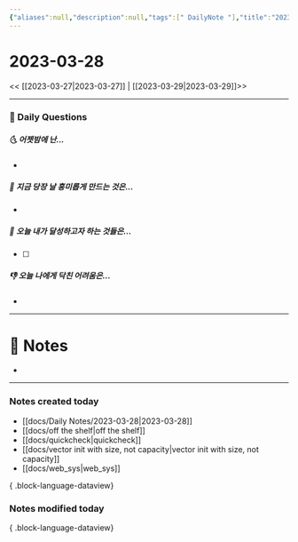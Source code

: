 ```yaml
---
{"aliases":null,"description":null,"tags":[" DailyNote "],"title":"2023-03-28","created":"2023-03-28T10:49:43","updated":"2023-07-15T21:30:20","dg-publish":true,"permalink":"/docs/daily-notes/2023-03-28/","dgPassFrontmatter":true}
---
```



# 2023-03-28

<< [[2023-03-27\|2023-03-27]] | [[2023-03-29\|2023-03-29]]>>

---

### 📅 Daily Questions

##### 🌜 어젯밤에 난...

- 

##### 🙌 지금 당장 날 흥미롭게 만드는 것은...

- 

##### 🚀 오늘 내가 달성하고자 하는 것들은...

- [ ] 

##### 👎 오늘 나에게 닥친 어려움은...

- 

---

# 📝 Notes

- 


---

### Notes created today

- [[docs/Daily Notes/2023-03-28\|2023-03-28]]
- [[docs/off the shelf\|off the shelf]]
- [[docs/quickcheck\|quickcheck]]
- [[docs/vector init with size, not capacity\|vector init with size, not capacity]]
- [[docs/web_sys\|web_sys]]

{ .block-language-dataview}

### Notes modified today


{ .block-language-dataview}

